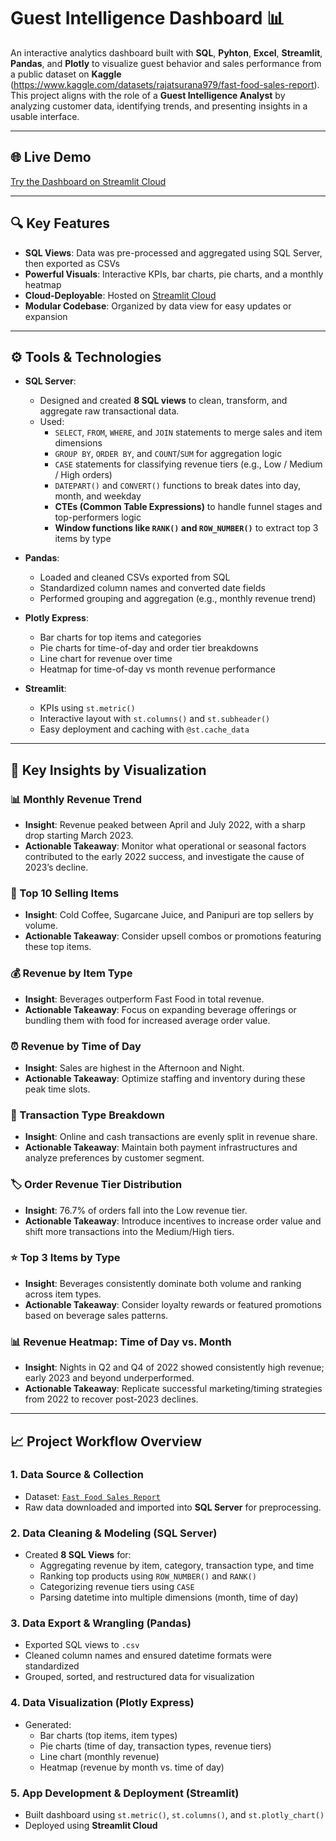 # Guest Intelligence Dashboard 📊

An interactive analytics dashboard built with **SQL**, **Pyhton**, **Excel**, **Streamlit**, **Pandas**, and **Plotly** to visualize guest behavior and sales performance from a public dataset on **Kaggle** (https://www.kaggle.com/datasets/rajatsurana979/fast-food-sales-report). This project aligns with the role of a **Guest Intelligence Analyst** by analyzing customer data, identifying trends, and presenting insights in a usable interface.

---

## 🌐 Live Demo
[Try the Dashboard on Streamlit Cloud](https://guestintelligenceanalysis-h6jjpeg6eyrn79zfbzuacu.streamlit.app/) 

---

## 🔍 Key Features
- **SQL Views**: Data was pre-processed and aggregated using SQL Server, then exported as CSVs
- **Powerful Visuals**: Interactive KPIs, bar charts, pie charts, and a monthly heatmap
- **Cloud-Deployable**: Hosted on [Streamlit Cloud](https://streamlit.io/cloud)
- **Modular Codebase**: Organized by data view for easy updates or expansion

---

## ⚙️ Tools & Technologies
- **SQL Server**:
  - Designed and created **8 SQL views** to clean, transform, and aggregate raw transactional data.
  - Used:
    - `SELECT`, `FROM`, `WHERE`, and `JOIN` statements to merge sales and item dimensions
    - `GROUP BY`, `ORDER BY`, and `COUNT`/`SUM` for aggregation logic
    - `CASE` statements for classifying revenue tiers (e.g., Low / Medium / High orders)
    - `DATEPART()` and `CONVERT()` functions to break dates into day, month, and weekday
    - **CTEs (Common Table Expressions)** to handle funnel stages and top-performers logic
    - **Window functions like `RANK()` and `ROW_NUMBER()`** to extract top 3 items by type
      
- **Pandas**:
  - Loaded and cleaned CSVs exported from SQL
  - Standardized column names and converted date fields
  - Performed grouping and aggregation (e.g., monthly revenue trend)

- **Plotly Express**:
  - Bar charts for top items and categories
  - Pie charts for time-of-day and order tier breakdowns
  - Line chart for revenue over time
  - Heatmap for time-of-day vs month revenue performance

- **Streamlit**:
  - KPIs using `st.metric()`
  - Interactive layout with `st.columns()` and `st.subheader()`
  - Easy deployment and caching with `@st.cache_data`

---

## 🧠 Key Insights by Visualization

### **📊 Monthly Revenue Trend**
- **Insight**: Revenue peaked between April and July 2022, with a sharp drop starting March 2023.
- **Actionable Takeaway**: Monitor what operational or seasonal factors contributed to the early 2022 success, and investigate the cause of 2023’s decline.

### **🏅 Top 10 Selling Items**
- **Insight**: Cold Coffee, Sugarcane Juice, and Panipuri are top sellers by volume.
- **Actionable Takeaway**: Consider upsell combos or promotions featuring these top items.

### **💰 Revenue by Item Type**
- **Insight**: Beverages outperform Fast Food in total revenue.
- **Actionable Takeaway**: Focus on expanding beverage offerings or bundling them with food for increased average order value.

### **⏰ Revenue by Time of Day**
- **Insight**: Sales are highest in the Afternoon and Night.
- **Actionable Takeaway**: Optimize staffing and inventory during these peak time slots.

### **🧾 Transaction Type Breakdown**
- **Insight**: Online and cash transactions are evenly split in revenue share.
- **Actionable Takeaway**: Maintain both payment infrastructures and analyze preferences by customer segment.

### **🏷️ Order Revenue Tier Distribution**
- **Insight**: 76.7% of orders fall into the Low revenue tier.
- **Actionable Takeaway**: Introduce incentives to increase order value and shift more transactions into the Medium/High tiers.

### **⭐ Top 3 Items by Type**
- **Insight**: Beverages consistently dominate both volume and ranking across item types.
- **Actionable Takeaway**: Consider loyalty rewards or featured promotions based on beverage sales patterns.

### **📊 Revenue Heatmap: Time of Day vs. Month**
- **Insight**: Nights in Q2 and Q4 of 2022 showed consistently high revenue; early 2023 and beyond underperformed.
- **Actionable Takeaway**: Replicate successful marketing/timing strategies from 2022 to recover post-2023 declines.

---

## 📈 Project Workflow Overview

### 1. **Data Source & Collection**
- Dataset: [`Fast Food Sales Report`](https://www.kaggle.com/datasets/rajatsurana979/fast-food-sales-report)
- Raw data downloaded and imported into **SQL Server** for preprocessing.

### 2. **Data Cleaning & Modeling (SQL Server)**
- Created **8 SQL Views** for:
  - Aggregating revenue by item, category, transaction type, and time
  - Ranking top products using `ROW_NUMBER()` and `RANK()`
  - Categorizing revenue tiers using `CASE`
  - Parsing datetime into multiple dimensions (month, time of day)

### 3. **Data Export & Wrangling (Pandas)**
- Exported SQL views to `.csv`
- Cleaned column names and ensured datetime formats were standardized
- Grouped, sorted, and restructured data for visualization

### 4. **Data Visualization (Plotly Express)**
- Generated:
  - Bar charts (top items, item types)
  - Pie charts (time of day, transaction types, revenue tiers)
  - Line chart (monthly revenue)
  - Heatmap (revenue by month vs. time of day)

### 5. **App Development & Deployment (Streamlit)**
- Built dashboard using `st.metric()`, `st.columns()`, and `st.plotly_chart()`
- Deployed using **Streamlit Cloud**



